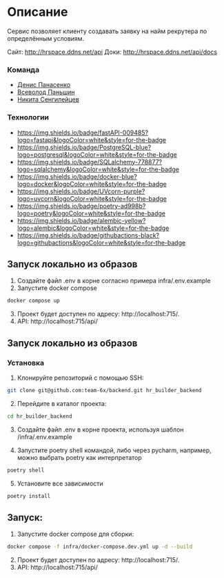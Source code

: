 # Описание
Сервис позволяет клиенту создавать заявку на найм рекрутера по определённым условиям.

Сайт: http://hrspace.ddns.net/api
Доки: http://hrspace.ddns.net/api/docs

### Команда

- [Денис Панасенко](https://github.com/pandenic)
- [Всеволод Паньшин](https://github.com/VPanshin)
- [Никита Сенгилейцев](https://github.com/NikAfraim)

### Технологии
- https://img.shields.io/badge/fastAPI-009485?logo=fastapi&logoColor=white&style=for-the-badge
- https://img.shields.io/badge/PostgreSQL-blue?logo=postgresql&logoColor=white&style=for-the-badge
- https://img.shields.io/badge/SQLalchemy-778877?logo=sqlalchemy&logoColor=white&style=for-the-badge
- https://img.shields.io/badge/docker-blue?logo=docker&logoColor=white&style=for-the-badge
- https://img.shields.io/badge/UVcorn-purple?logo=uvcorn&logoColor=white&style=for-the-badge
- https://img.shields.io/badge/poetry-ad998b?logo=poetry&logoColor=white&style=for-the-badge
- https://img.shields.io/badge/alembic-yellow?logo=alembic&logoColor=white&style=for-the-badge
- https://img.shields.io/badge/githubactions-black?logo=githubactions&logoColor=white&style=for-the-badge


## Запуск локально из образов
1. Создайте файл .env в корне согласно примера infra/.env.example
2. Запустите docker compose
```bash
docker compose up
```
3. Проект будет доступен по адресу: http://localhost:715/.
4. API: http://localhost:715/api/

## Запуск локально из образов
### Установка

1. Клонируйте репозиторий с помощью SSH:
```bash
git clone git@github.com:team-6x/backend.git hr_builder_backend
```

2. Перейдите в каталог проекта:
```bash
cd hr_builder_backend
```

3. Создайте файл .env в корне проекта, используя шаблон /infra/.env.example

4. Запустите poetry shell командой, либо через pycharm, например, можно выбрать poetry как интерпретатор
```bash
poetry shell
```

5. Установите все зависимости
```bash
poetry install
```
## Запуск:
1. Запустите docker compose для сборки:
```bash
docker compose -f infra/docker-compose.dev.yml up -d --build
```

2. Проект будет доступен по адресу: http://localhost:715/.
3. API: http://localhost:715/api/
